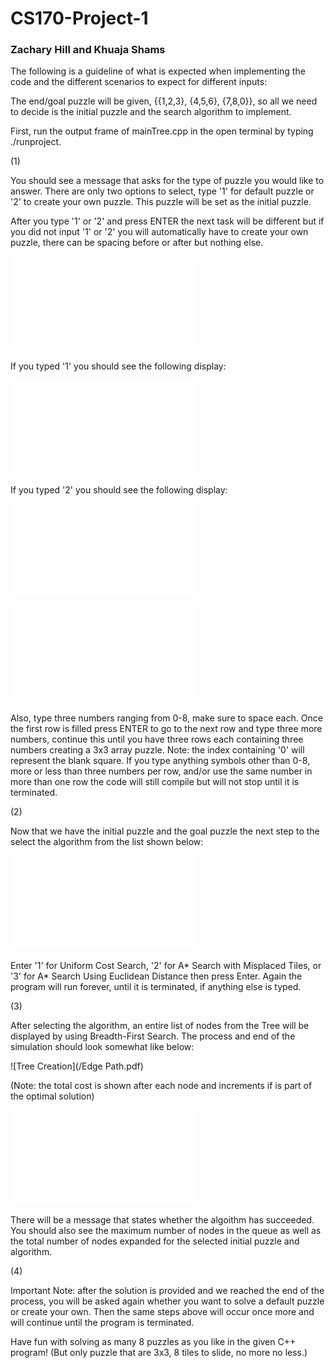 # CS170-Project-1
### Zachary Hill and Khuaja Shams

The following is a guideline of what is expected when implementing the code and the different scenarios to expect for different inputs:

The end/goal puzzle will be given, {{1,2,3}, {4,5,6}, {7,8,0}}, so all we need to decide is the initial puzzle and the search algorithm to implement.

First, run the output frame of mainTree.cpp in the open terminal by typing ./runproject.

(1)

You should see a message that asks for the type of puzzle you would like to answer. There are only two options to select, type '1' for default puzzle or '2' to create your own puzzle. This puzzle will be set as the initial puzzle.

After you type '1' or '2' and press ENTER the next task will be different but if you did not input '1' or '2' you will automatically have to create your own puzzle, there can be spacing before or after but nothing else.

![Intro](/Intro.pdf)

If you typed '1' you should see the following display:

![Default](/Complexity.pdf)

If you typed '2' you should see the following display:

![Create (Start)](/Create_Puzzle_1.pdf)

![Create (End)](/Create_Puzzle_2.pdf)

Also, type three numbers ranging from 0-8, make sure to space each. Once the first row is filled press ENTER to go to the next row and type three more numbers, continue this until you have three rows each containing three numbers creating a 3x3 array puzzle. Note: the index containing '0' will represent the blank square. If you type anything symbols other than 0-8, more or less than three numbers per row, and/or use the same number in more than one row the code will still compile but will not stop until it is terminated.


(2)

Now that we have the initial puzzle and the goal puzzle the next step to the select the algorithm from the list shown below:

![Algorithm Choice](/Algorithm.pdf)

Enter '1' for Uniform Cost Search, '2' for A* Search with Misplaced Tiles, or '3' for A* Search Using Euclidean Distance then press Enter. Again the program will run forever, until it is terminated, if anything else is typed.

(3)

After selecting the algorithm, an entire list of nodes from the Tree will be displayed by using Breadth-First Search. The process and end of the simulation should look somewhat like below:

![Tree Creation](/Edge Path.pdf)

(Note: the total cost is shown after each node and increments if is part of the optimal solution)

![Solution](/End_Tree.pdf)

There will be a message that states whether the algoithm has succeeded. You should also see the maximum number of nodes in the queue as well as the total number of nodes expanded for the selected initial puzzle and algorithm.

(4)

Important Note: after the solution is provided and we reached the end of the process, you will be asked again whether you want to solve a default puzzle or create your own. Then the same steps above will occur once more and will continue until the program is terminated.

Have fun with solving as many 8 puzzles as you like in the given C++ program! (But only puzzle that are 3x3, 8 tiles to slide, no more no less.)

